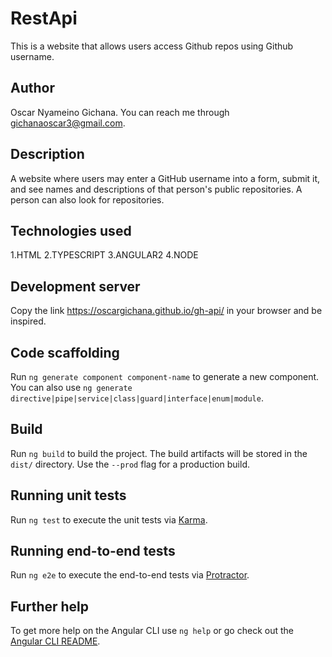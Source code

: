 # RestApi

This is a website that allows users access Github repos using Github username.

## Author

Oscar Nyameino Gichana. You can reach me through gichanaoscar3@gmail.com.

## Description

A website where users may enter a GitHub username into a form, submit it, and see names and descriptions of that person's public repositories. A person can also look for repositories.

## Technologies used

1.HTML 2.TYPESCRIPT 3.ANGULAR2 4.NODE


## Development server

Copy the link https://oscargichana.github.io/gh-api/ in your browser and be inspired.

## Code scaffolding

Run `ng generate component component-name` to generate a new component. You can also use `ng generate directive|pipe|service|class|guard|interface|enum|module`.

## Build

Run `ng build` to build the project. The build artifacts will be stored in the `dist/` directory. Use the `--prod` flag for a production build.

## Running unit tests

Run `ng test` to execute the unit tests via [Karma](https://karma-runner.github.io).

## Running end-to-end tests

Run `ng e2e` to execute the end-to-end tests via [Protractor](http://www.protractortest.org/).

## Further help

To get more help on the Angular CLI use `ng help` or go check out the [Angular CLI README](https://github.com/angular/angular-cli/blob/master/README.md).
